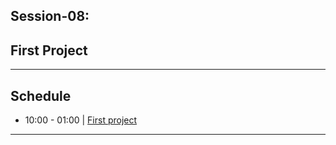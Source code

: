 
## Session-08: 

## First Project

--- 
## Schedule

- 10:00 - 01:00 | [First project](./project.md) 

---


